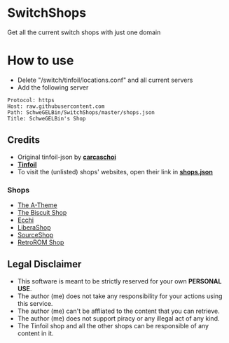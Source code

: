# SwitchShops
Get all the current switch shops with just one domain

# How to use
- Delete "/switch/tinfoil/locations.conf" and all current servers
- Add the following server

```
Protocol: https
Host: raw.githubusercontent.com
Path: SchweGELBin/SwitchShops/master/shops.json
Title: SchweGELBin's Shop
```

## Credits
- Original tinfoil-json by **[carcaschoi](https://github.com/carcaschoi/tinfoil-json)**
- **[Tinfoil](https://tinfoil.io/)**
- To visit the (unlisted) shops' websites, open their link in **[shops.json](https://raw.githubusercontent.com/SchweGELBin/SwitchShops/master/shops.json)**
### Shops
- [The A-Theme](https://a-theme.ca)
- [The Biscuit Shop](https://shop.hedge.com)
- [Ecchi](https://e.cchi.me)
- [LiberaShop](https://liberashop.rs)
- [SourceShop](https://sourceshop.app)
- [RetroROM Shop](https://retrorom.shop)

## Legal Disclaimer 
- This software is meant to be strictly reserved for your own **PERSONAL USE**. 
- The author (me) does not take any responsibility for your actions using this service.
- The author (me) can't be affliated to the content that you can retrieve.
- The author (me) does not support piracy or any illegal act of any kind.
- The Tinfoil shop and all the other shops can be responsible of any content in it.
